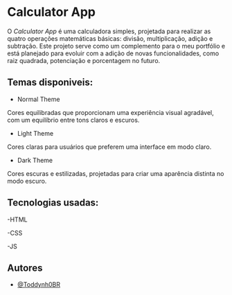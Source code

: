 # Calculator App

O *Calculator App* é uma calculadora simples, projetada para realizar as quatro operações matemáticas básicas: divisão, multiplicação, adição e subtração. Este projeto serve como um complemento para o meu portfólio e está planejado para evoluir com a adição de novas funcionalidades, como raiz quadrada, potenciação e porcentagem no futuro.

## Temas disponiveis:

- Normal Theme

Cores equilibradas que proporcionam uma experiência visual agradável, com um equilíbrio entre tons claros e escuros.

- Light Theme

Cores claras para usuários que preferem uma interface em modo claro.

- Dark Theme

Cores escuras e estilizadas, projetadas para criar uma aparência distinta no modo escuro.

## Tecnologias usadas:

-HTML

-CSS

-JS

## Autores

- [@Toddynh0BR](https://github.com/Toddynh0BR)
